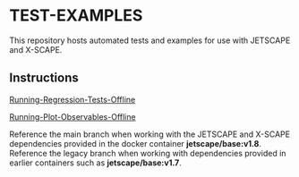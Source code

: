 # TEST-EXAMPLES

This repository hosts automated tests and examples for use with JETSCAPE and X-SCAPE.

## Instructions
[Running-Regression-Tests-Offline](https://github.com/JETSCAPE/TEST-EXAMPLES/blob/main/doc/Running-Regression-Tests-Offline.md)

[Running-Plot-Observables-Offline](https://github.com/JETSCAPE/TEST-EXAMPLES/blob/main/doc/Running-Plot-Observables-Offline.md)

Reference the main branch when working with the JETSCAPE and X-SCAPE dependencies provided in the docker container **jetscape/base:v1.8**.  Reference the legacy branch when working with dependencies provided in earlier containers such as **jetscape/base:v1.7**.